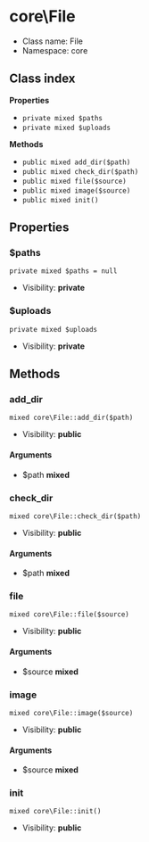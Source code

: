 # core\File






* Class name: File
* Namespace: core




## Class index

**Properties**
* `private mixed $paths`
* `private mixed $uploads`

**Methods**
* `public mixed add_dir($path)`
* `public mixed check_dir($path)`
* `public mixed file($source)`
* `public mixed image($source)`
* `public mixed init()`







Properties
----------


### $paths

```
private mixed $paths = null
```





* Visibility: **private**


### $uploads

```
private mixed $uploads
```





* Visibility: **private**


Methods
-------


### add_dir

```
mixed core\File::add_dir($path)
```





* Visibility: **public**

#### Arguments

* $path **mixed**



### check_dir

```
mixed core\File::check_dir($path)
```





* Visibility: **public**

#### Arguments

* $path **mixed**



### file

```
mixed core\File::file($source)
```





* Visibility: **public**

#### Arguments

* $source **mixed**



### image

```
mixed core\File::image($source)
```





* Visibility: **public**

#### Arguments

* $source **mixed**



### init

```
mixed core\File::init()
```





* Visibility: **public**


